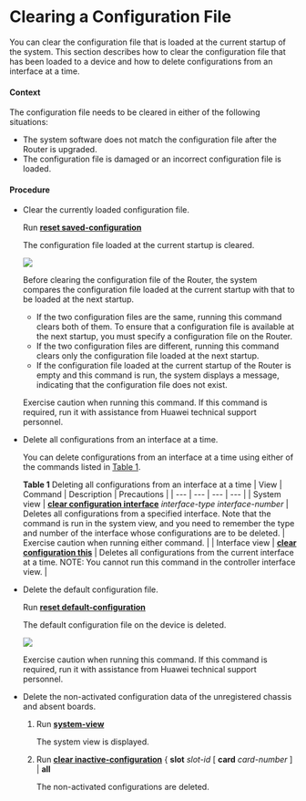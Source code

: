 Clearing a Configuration File
=============================

You can clear the configuration file that is loaded at the current startup of the system. This section describes how to clear the configuration file that has been loaded to a device and how to delete configurations from an interface at a time.

#### Context

The configuration file needs to be cleared in either of the following situations:

* The system software does not match the configuration file after the Router is upgraded.
* The configuration file is damaged or an incorrect configuration file is loaded.

#### Procedure

* Clear the currently loaded configuration file.
  
  
  
  Run [**reset saved-configuration**](cmdqueryname=reset+saved-configuration)
  
  The configuration file loaded at the current startup is cleared.
  
  ![](../../../../public_sys-resources/note_3.0-en-us.png) 
  
  Before clearing the configuration file of the Router, the system compares the configuration file loaded at the current startup with that to be loaded at the next startup.
  
  + If the two configuration files are the same, running this command clears both of them. To ensure that a configuration file is available at the next startup, you must specify a configuration file on the Router.
  + If the two configuration files are different, running this command clears only the configuration file loaded at the next startup.
  + If the configuration file loaded at the current startup of the Router is empty and this command is run, the system displays a message, indicating that the configuration file does not exist.
  
  Exercise caution when running this command. If this command is required, run it with assistance from Huawei technical support personnel.
* Delete all configurations from an interface at a time.
  
  
  
  You can delete configurations from an interface at a time using either of the commands listed in [Table 1](#EN-US_TASK_0172359998__tab_1).
  
  **Table 1** Deleting all configurations from an interface at a time
  | View | Command | Description | Precautions |
  | --- | --- | --- | --- |
  | System view | [**clear configuration interface**](cmdqueryname=clear+configuration+interface) *interface-type interface-number* | Deletes all configurations from a specified interface. Note that the command is run in the system view, and you need to remember the type and number of the interface whose configurations are to be deleted. | Exercise caution when running either command. |
  | Interface view | [**clear configuration this**](cmdqueryname=clear+configuration+this) | Deletes all configurations from the current interface at a time. NOTE:  You cannot run this command in the controller interface view. |
* Delete the default configuration file.
  
  
  
  Run [**reset default-configuration**](cmdqueryname=reset+default-configuration)
  
  The default configuration file on the device is deleted.
  
  ![](../../../../public_sys-resources/note_3.0-en-us.png) 
  
  Exercise caution when running this command. If this command is required, run it with assistance from Huawei technical support personnel.
* Delete the non-activated configuration data of the unregistered chassis and absent boards.
  1. Run [**system-view**](cmdqueryname=system-view)
     
     
     
     The system view is displayed.
  2. Run [**clear inactive-configuration**](cmdqueryname=clear+inactive-configuration) { **slot** *slot-id* [ **card** *card-number* ] | **all**
     
     
     
     The non-activated configurations are deleted.